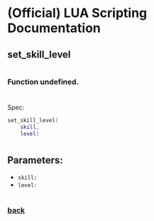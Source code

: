 
# (Official) LUA Scripting Documentation

## set_skill_level
#
### Function undefined.
#
Spec:
```lua
set_skill_level(
	skill,
	level)
```
#
## Parameters:
- `skill:` 
- `level:` 
#
### [back](../other)
